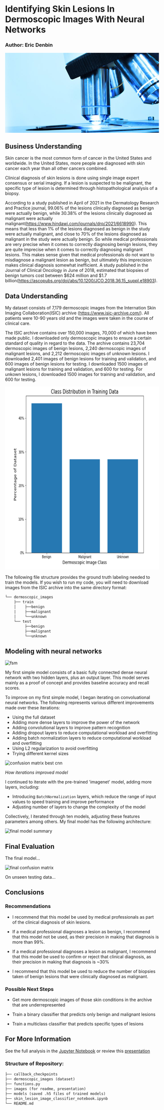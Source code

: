 # Identifying Skin Lesions In Dermoscopic Images With Neural Networks

### Author: Eric Denbin

<p align="center">
  <img src=images/derma.jpeg />
</p>

## Business Understanding

Skin cancer is the most common form of cancer in the United States and worldwide. In the United States, more people are diagnosed with skin cancer each year than all other cancers combined.

Clinical diagnosis of skin lesions is done using single image expert consensus or serial imaging. If a lesion is suspected to be malignant, the specific type of lesion is determined through histopathological analysis of a biopsy. 

According to a study published in April of 2021 in the Dermatology Research and Practice journal, 99.06% of the lesions clinically diagnosed as benign were actually benign, while 30.38% of the lesions clinically diagnosed as malignant were actually malignant(https://www.hindawi.com/journals/drp/2021/6618990). This means that less than 1% of the lesions diagnosed as benign in the study were actually malignant, and close to 70% of the lesions diagnosed as malignant in the study were actually benign. So while medical professionals are very precise when it comes to correctly diagnosing benign lesions, they are quite imprecise when it comes to correctly diagnosing malignant lesions. This makes sense given that medical professionals do not want to misdiagnose a malignant lesion as benign, but ultimately this imprecision makes clinical diagnosis somewhat inefficient. A study published in the Journal of Clinical Oncology in June of 2018, estimated that biopsies of benign tumors cost between $624 million and $1.7 billion(https://ascopubs.org/doi/abs/10.1200/JCO.2018.36.15_suppl.e18903).



## Data Understanding

My dataset consists of 7,179 dermoscopic images from the Internation Skin Imaging Collaboration(ISIC) archive (https://www.isic-archive.com/). All patients were 10-90 years old and the images were taken in the course of clinical care.

The ISIC archive contains over 150,000 images, 70,000 of which have been made public. I downloaded only dermoscopic images to ensure a certain standard of quality in regard to the data. The archive contains 23,704 dermoscopic images of benign lesions, 2,240 dermoscopic images of malignant lesions, and 2,212 dermoscopic images of unknown lesions. I downloaded 2,401 images of benign lesions for training and validation, and 600 images of benign lesions for testing. I downloaded 1500 images of malignant lesions for training and validation, and 600 for testing. For unkown lesions, I downloaded 1500 images for training and validation, and 600 for testing.

<p align="center">
  <img src='images/skin_lesion_class_balance.png' width=800 height=600 />
</p>

The following file structure provides the ground truth labeling needed to train the models. If you wish to run my code, you will need to download images from the ISIC archive into the same directory format:
```
└── dermoscopic_images
    ├── train
    │    ├──benign
    |    ├──malignant
    │    └──unknown
    └── test
         ├──benign
         ├──malignant
         └──unknown
```



## Modeling with neural networks

![fsm](images/confusion_matrix_fsm)

My first simple model consists of a basic fully connected dense neural network with two hidden layers, plus an output layer. 
This model serves mainly as a proof of concept and provides baseline accuracy and recall scores.

To improve on my first simple model, I began iterating on convoluational neural networks. The following represents various different improvements made over these iterations:
 - Using the full dataset
 - Adding more dense layers to improve the power of the network
 - Adding convolutional layers to improve pattern recognition
 - Adding dropout layers to reduce computational workload and overfitting
 - Adding batch normalization layers to reduce computational workload and overfitting
 - Using L2 regularization to avoid overfitting
 - Trying different kernel sizes

![confusion matrix best cnn](images/confusion_matrix_best_cnn)

*How iterations improved model*

I continued to iterate with the pre-trained 'imagenet' model, adding more layers, including:
 - Introducing `BatchNormalization` layers, which reduce the range of input values to speed training and improve performance
 - Adjusting number of layers to change the complexity of the model

 
Collectively, I iterated through ten models, adjusting these features parameters among others. My final model has the following architecture:

![final model summary]()



## Final Evaluation

The final model...

![final confusion matrix]()

On unseen testing data...



## Conclusions

### Recommendations

- I recommend that this model be used by medical professionals as part of the clinical diagnosis of skin lesions.

- If a medical professional diagnoses a lesion as benign, I recommend that this model not be used, as their precision in making that diagnosis is more than 99%.

- If a medical professional diagnoses a lesion as malignant, I recommend that this model be used to confirm or reject that clinical diagnosis, as their precision in making that diagnosis is ~30%

- I recommend that this model be used to reduce the number of biopsies taken of benign lesions that were clinically diagnosed as malignant.


### Possible Next Steps

- Get more dermoscopic images of those skin conditions in the archive that are underrepresented 

- Train a binary classifier that predicts only benign and malignant lesions

- Train a multiclass classifier that predicts specific types of lesions



## For More Information

See the full analysis in the [Jupyter Notebook](./.ipynb) or review this [presentation](./.pdf)



### Structure of Repository:

```
├── callback_checkpoints
├── dermoscopic_images (dataset)
├── functions.py
├── images (for readme, presentation)
├── models (saved .h5 files of trained models)
├── skin_lesion_image_classifier_notebook.ipynb
└── README.md
```
